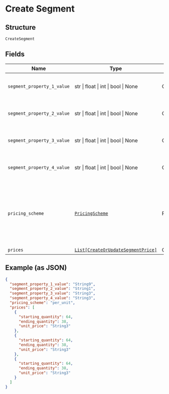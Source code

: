 
# Create Segment

## Structure

`CreateSegment`

## Fields

| Name | Type | Tags | Description |
|  --- | --- | --- | --- |
| `segment_property_1_value` | str \| float \| int \| bool \| None | Optional | This is a container for one-of cases. |
| `segment_property_2_value` | str \| float \| int \| bool \| None | Optional | This is a container for one-of cases. |
| `segment_property_3_value` | str \| float \| int \| bool \| None | Optional | This is a container for one-of cases. |
| `segment_property_4_value` | str \| float \| int \| bool \| None | Optional | This is a container for one-of cases. |
| `pricing_scheme` | [`PricingScheme`](../../doc/models/pricing-scheme.md) | Required | The identifier for the pricing scheme. See [Product Components](https://help.chargify.com/products/product-components.html) for an overview of pricing schemes. |
| `prices` | [`List[CreateOrUpdateSegmentPrice]`](../../doc/models/create-or-update-segment-price.md) | Optional | - |

## Example (as JSON)

```json
{
  "segment_property_1_value": "String9",
  "segment_property_2_value": "String1",
  "segment_property_3_value": "String3",
  "segment_property_4_value": "String3",
  "pricing_scheme": "per_unit",
  "prices": [
    {
      "starting_quantity": 64,
      "ending_quantity": 38,
      "unit_price": "String3"
    },
    {
      "starting_quantity": 64,
      "ending_quantity": 38,
      "unit_price": "String3"
    },
    {
      "starting_quantity": 64,
      "ending_quantity": 38,
      "unit_price": "String3"
    }
  ]
}
```


